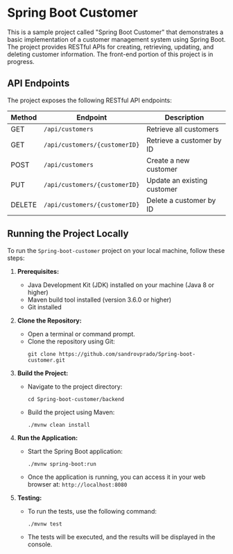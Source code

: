 # Spring Boot Customer

This is a sample project called "Spring Boot Customer" that demonstrates a basic implementation of a customer management system using Spring Boot. The project provides RESTful APIs for creating, retrieving, updating, and deleting customer information. The front-end portion of this project is in progress.

## API Endpoints

The project exposes the following RESTful API endpoints:

| Method | Endpoint                | Description                                  |
| ------ | ----------------------- | -------------------------------------------- |
| GET    | `/api/customers`        | Retrieve all customers                        |
| GET    | `/api/customers/{customerID}`   | Retrieve a customer by ID                     |
| POST   | `/api/customers`        | Create a new customer                         |
| PUT    | `/api/customers/{customerID}`   | Update an existing customer                   |
| DELETE | `/api/customers/{customerID}`   | Delete a customer by ID      


## Running the Project Locally

To run the `Spring-boot-customer` project on your local machine, follow these steps:

1. **Prerequisites:**
   - Java Development Kit (JDK) installed on your machine (Java 8 or higher)
   - Maven build tool installed (version 3.6.0 or higher)
   - Git installed

2. **Clone the Repository:**
   - Open a terminal or command prompt.
   - Clone the repository using Git:
     ```
     git clone https://github.com/sandrovprado/Spring-boot-customer.git
     ```

3. **Build the Project:**
   - Navigate to the project directory:
     ```
     cd Spring-boot-customer/backend
     ```
   - Build the project using Maven:
     ```
     ./mvnw clean install
     ```

4. **Run the Application:**
   - Start the Spring Boot application:
     ```
     ./mvnw spring-boot:run
     ```
   - Once the application is running, you can access it in your web browser at: `http://localhost:8080`

5. **Testing:**
   - To run the tests, use the following command:
     ```
     ./mvnw test
     ```
   - The tests will be executed, and the results will be displayed in the console.




